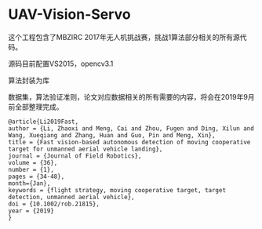 # UAV-Vision-Servo 


这个工程包含了MBZIRC 2017年无人机挑战赛，挑战1算法部分相关的所有源代码。

源码目前配置VS2015，opencv3.1


算法封装为库


数据集，算法验证准则，论文对应数据相关的所有需要的内容，将会在2019年9月前全部整理完成。








    @article{Li2019Fast,
	author = {Li, Zhaoxi and Meng, Cai and Zhou, Fugen and Ding, Xilun and Wang, Xueqiang and Zhang, Huan and Guo, Pin and Meng, Xin},
	title = {Fast vision-based autonomous detection of moving cooperative target for unmanned aerial vehicle landing},
	journal = {Journal of Field Robotics},
	volume = {36},
	number = {1},
	pages = {34-48},
	month={Jan},
	keywords = {flight strategy, moving cooperative target, target detection, unmanned aerial vehicle},
	doi = {10.1002/rob.21815},
	year = {2019}
	}